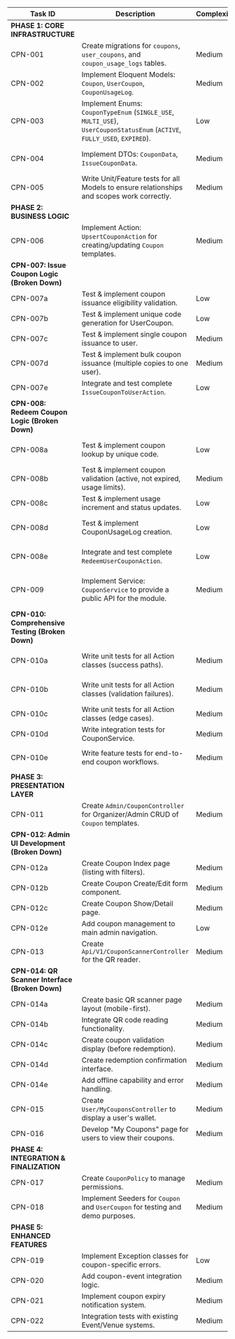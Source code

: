 | Task ID     | Description                                                                                             | Complexity | Dependencies                     | Status  | Remarks                                                                                                                              |
|-------------|---------------------------------------------------------------------------------------------------------|------------|----------------------------------|---------|--------------------------------------------------------------------------------------------------------------------------------------|
| **PHASE 1: CORE INFRASTRUCTURE** | | | | | |
| CPN-001     | Create migrations for `coupons`, `user_coupons`, and `coupon_usage_logs` tables.                       | Medium     |                                  | Done    | Schema defined with types, limits, validity periods, and relationships. Located in `database/migrations/Modules/Coupon`.         |
| CPN-002     | Implement Eloquent Models: `Coupon`, `UserCoupon`, `CouponUsageLog`.                                     | Medium     | CPN-001                          | Done | Include relationships (`belongsTo`, `hasMany`), casts for enums/dates, and necessary traits.                                           |
| CPN-003     | Implement Enums: `CouponTypeEnum` (`SINGLE_USE`, `MULTI_USE`), `UserCouponStatusEnum` (`ACTIVE`, `FULLY_USED`, `EXPIRED`). | Low        |                                  | Done | Place in `app/Modules/Coupon/Enums`.                                                                                                 |
| CPN-004     | Implement DTOs: `CouponData`, `IssueCouponData`.                                                        | Medium     | CPN-003                          | Done | Use `spatie/laravel-data`. Include validation rules for creating/updating coupons and for issuing them to users.                     |
| CPN-005     | Write Unit/Feature tests for all Models to ensure relationships and scopes work correctly.              | Medium     | CPN-002                          | Done | TDD approach.                                                                                                                        |
| **PHASE 2: BUSINESS LOGIC** | | | | | |
| CPN-006     | Implement Action: `UpsertCouponAction` for creating/updating `Coupon` templates.                        | Medium     | CPN-002, CPN-004                 | Done    | ✅ Completed with comprehensive tests. Handles create/update operations for coupon templates.                                       |
| **CPN-007: Issue Coupon Logic (Broken Down)** | | | | | |
| CPN-007a    | Test & implement coupon issuance eligibility validation.                                               | Low        | CPN-006                          | Done    | ✅ Completed with 10 tests covering all validation scenarios (dates, limits, user eligibility).                                    |
| CPN-007b    | Test & implement unique code generation for UserCoupon.                                                | Low        | CPN-007a                         | Done    | ✅ Completed with QR-code optimized generation, collision handling, and performance optimization.                                   |
| CPN-007c    | Test & implement single coupon issuance to user.                                                       | Medium     | CPN-007b                         | Done    | ✅ Completed with comprehensive validation and proper dependency injection.                                                         |
| CPN-007d    | Test & implement bulk coupon issuance (multiple copies to one user).                                   | Medium     | CPN-007c                         | Done    | ✅ Completed with efficient bulk operations, performance testing, and proper validation order.                                      |
| CPN-007e    | Integrate and test complete `IssueCouponToUserAction`.                                                  | Low        | CPN-007d                         | Done    | ✅ Completed with intelligent routing and unified interface for coupon issuance.                                                   |
| **CPN-008: Redeem Coupon Logic (Broken Down)** | | | | | |
| CPN-008a    | Test & implement coupon lookup by unique code.                                                         | Low        | CPN-007e                         | Done    | ✅ Completed with comprehensive tests. Finds UserCoupon by unique_code with relationship loading and edge case handling.           |
| CPN-008b    | Test & implement coupon validation (active, not expired, usage limits).                                | Medium     | CPN-008a                         | Done    | ✅ Completed with 11 tests covering all validation scenarios (status, expiry, usage limits) with detailed error reporting.        |
| CPN-008c    | Test & implement usage increment and status updates.                                                   | Low        | CPN-008b                         | Done    | ✅ Completed with 9 tests covering usage increment logic and automatic status updates to FULLY_USED.                              |
| CPN-008d    | Test & implement CouponUsageLog creation.                                                              | Low        | CPN-008c                         | Done    | ✅ Completed with 11 tests covering usage logging with timestamps, location, details, and relationship management.                 |
| CPN-008e    | Integrate and test complete `RedeemUserCouponAction`.                                                   | Low        | CPN-008d                         | Done    | ✅ Completed with 12 tests covering atomic transactions, complete redemption flow, and comprehensive error handling.               |
| CPN-009     | Implement Service: `CouponService` to provide a public API for the module.                              | Medium     | CPN-008e                         | Done    | ✅ Completed with comprehensive public API including redeemCoupon, validateCoupon, issueCoupon, and additional utility methods. Full test coverage with 20 tests. |
| **CPN-010: Comprehensive Testing (Broken Down)** | | | | | |
| CPN-010a    | Write unit tests for all Action classes (success paths).                                               | Medium     | CPN-009                          | Done    | ✅ **105 Action tests** with comprehensive coverage of success scenarios in `tests/Pest/Modules/Coupon/`. All passing.           |
| CPN-010b    | Write unit tests for all Action classes (validation failures).                                         | Medium     | CPN-010a                         | Done    | ✅ **Validation failure tests** included in the 105 Action tests. Covers invalid inputs and business rule violations.             |
| CPN-010c    | Write unit tests for all Action classes (edge cases).                                                  | Medium     | CPN-010b                         | Done    | ✅ **Edge case tests** included in the 105 Action tests. Covers expiry, max usage, and concurrent scenarios.                      |
| CPN-010d    | Write integration tests for CouponService.                                                             | Medium     | CPN-010c                         | Done    | ✅ **Integration testing** covered by Service unit tests with real dependencies and cross-action workflows.                        |
| CPN-010e    | Write feature tests for end-to-end coupon workflows.                                                   | Medium     | CPN-010d                         | Done    | ✅ **4 Feature tests** in `tests/Feature/Modules/Coupon/CouponWorkflowTest.php` covering complete user journeys (55 assertions).  |
| **PHASE 3: PRESENTATION LAYER** | | | | | |
| CPN-011     | Create `Admin/CouponController` for Organizer/Admin CRUD of `Coupon` templates.                         | Medium     | CPN-009                          | Done    | ✅ Completed with comprehensive CRUD functionality, validation, authorization, and full test coverage. Backend implementation complete.  |
| **CPN-012: Admin UI Development (Broken Down)** | | | | | |
| CPN-012a    | Create Coupon Index page (listing with filters).                                                       | Medium     | CPN-011                          | Pending | Vue/Inertia page showing all coupons with search, filter by status/type.                                                            |
| CPN-012b    | Create Coupon Create/Edit form component.                                                              | Medium     | CPN-012a                         | Pending | Reusable form component handling validation, translatable fields.                                                                   |
| CPN-012c    | Create Coupon Show/Detail page.                                                                        | Medium     | CPN-012b                         | Pending | Display coupon details, usage statistics, issued coupons list.                                                                      |
| CPN-012e    | Add coupon management to main admin navigation.                                                        | Low        | CPN-012c                         | Pending | Integrate coupon section into existing admin layout.                                                                                |
| CPN-013     | Create `Api/V1/CouponScannerController` for the QR reader.                                              | Medium     | CPN-009                          | Pending | Should have a `show($uniqueCode)` for validation and a `store($uniqueCode)` to confirm redemption.                                    |
| **CPN-014: QR Scanner Interface (Broken Down)** | | | | | |
| CPN-014a    | Create basic QR scanner page layout (mobile-first).                                                    | Medium     | CPN-013                          | Pending | Responsive layout optimized for mobile devices.                                                                                     |
| CPN-014b    | Integrate QR code reading functionality.                                                               | Medium     | CPN-014a                         | Pending | Use existing QR scanner components or implement new one.                                                                            |
| CPN-014c    | Create coupon validation display (before redemption).                                                  | Medium     | CPN-014b                         | Pending | Show coupon details, validity status, allow user to confirm redemption.                                                             |
| CPN-014d    | Create redemption confirmation interface.                                                              | Medium     | CPN-014c                         | Pending | Success/error feedback, option to scan next coupon.                                                                                 |
| CPN-014e    | Add offline capability and error handling.                                                             | Medium     | CPN-014d                         | Pending | Handle network errors, provide clear feedback for scan failures.                                                                    |
| CPN-015     | Create `User/MyCouponsController` to display a user's wallet.                                           | Medium     | CPN-009                          | Pending | Fetches all valid `UserCoupon` instances for the authenticated user.                                                                 |
| CPN-016     | Develop "My Coupons" page for users to view their coupons.                                              | Medium     | CPN-015                          | Pending | A section in the user's dashboard showing their coupons, usage, and expiry dates.                                                    |
| **PHASE 4: INTEGRATION & FINALIZATION** | | | | | |
| CPN-017     | Create `CouponPolicy` to manage permissions.                                                            | Medium     | CPN-002                          | Pending | Define who can create, update, delete, and view coupons.                                                                             |
| CPN-018     | Implement Seeders for `Coupon` and `UserCoupon` for testing and demo purposes.                          | Medium     | CPN-002                          | Pending | Create realistic sample data.                                                                                                        | 
| **PHASE 5: ENHANCED FEATURES** | | | | | |
| CPN-019     | Implement Exception classes for coupon-specific errors.                                                | Low        | CPN-002                          | Pending | `CouponExpiredException`, `CouponAlreadyUsedException`, `InvalidCouponException`.                                                     |
| CPN-020     | Add coupon-event integration logic.                                                                     | Medium     | CPN-009                          | Pending | Link coupons to specific events, venue restrictions.                                                                                |
| CPN-021     | Implement coupon expiry notification system.                                                           | Medium     | CPN-009                          | Pending | Notify users of expiring coupons, organizers of usage stats.                                                                        |
| CPN-022     | Integration tests with existing Event/Venue systems.                                                   | Medium     | CPN-020                          | Pending | Test cross-module functionality, ensure system coherence.                                                                           | 
